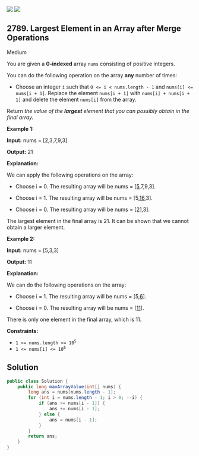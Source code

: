 [![](https://img.shields.io/github/stars/javadev/LeetCode-in-Java?label=Stars&style=flat-square)](https://github.com/javadev/LeetCode-in-Java)
[![](https://img.shields.io/github/forks/javadev/LeetCode-in-Java?label=Fork%20me%20on%20GitHub%20&style=flat-square)](https://github.com/javadev/LeetCode-in-Java/fork)

## 2789\. Largest Element in an Array after Merge Operations

Medium

You are given a **0-indexed** array `nums` consisting of positive integers.

You can do the following operation on the array **any** number of times:

*   Choose an integer `i` such that `0 <= i < nums.length - 1` and `nums[i] <= nums[i + 1]`. Replace the element `nums[i + 1]` with `nums[i] + nums[i + 1]` and delete the element `nums[i]` from the array.

Return _the value of the **largest** element that you can possibly obtain in the final array._

**Example 1:**

**Input:** nums = [2,3,7,9,3]

**Output:** 21

**Explanation:**

We can apply the following operations on the array:

- Choose i = 0. The resulting array will be nums = [<ins>5</ins>,7,9,3].

- Choose i = 1. The resulting array will be nums = [5,<ins>16</ins>,3].

- Choose i = 0. The resulting array will be nums = [<ins>21</ins>,3].

The largest element in the final array is 21. It can be shown that we cannot obtain a larger element. 

**Example 2:**

**Input:** nums = [5,3,3]

**Output:** 11

**Explanation:**

We can do the following operations on the array:

- Choose i = 1. The resulting array will be nums = [5,<ins>6</ins>].

- Choose i = 0. The resulting array will be nums = [<ins>11</ins>].

There is only one element in the final array, which is 11. 

**Constraints:**

*   <code>1 <= nums.length <= 10<sup>5</sup></code>
*   <code>1 <= nums[i] <= 10<sup>6</sup></code>

## Solution

```java
public class Solution {
    public long maxArrayValue(int[] nums) {
        long ans = nums[nums.length - 1];
        for (int i = nums.length - 1; i > 0; --i) {
            if (ans >= nums[i - 1]) {
                ans += nums[i - 1];
            } else {
                ans = nums[i - 1];
            }
        }
        return ans;
    }
}
```